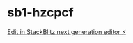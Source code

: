 # sb1-hzcpcf

[Edit in StackBlitz next generation editor ⚡️](https://stackblitz.com/~/github.com/AntoineLoredo/sb1-hzcpcf)
